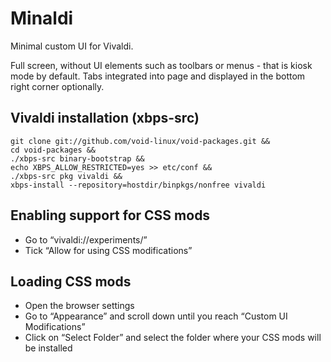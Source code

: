 # Minaldi
Minimal custom UI for Vivaldi.

Full screen, without UI elements such as toolbars or menus - that is kiosk mode by default. Tabs integrated into page and displayed in the bottom right corner optionally.


## Vivaldi installation (xbps-src)
```
git clone git://github.com/void-linux/void-packages.git &&
cd void-packages &&
./xbps-src binary-bootstrap &&
echo XBPS_ALLOW_RESTRICTED=yes >> etc/conf &&
./xbps-src pkg vivaldi &&
xbps-install --repository=hostdir/binpkgs/nonfree vivaldi
```

## Enabling support for CSS mods
- Go to “vivaldi://experiments/”
- Tick “Allow for using CSS modifications”

## Loading CSS mods
- Open the browser settings
- Go to “Appearance” and scroll down until you reach “Custom UI Modifications”
- Click on “Select Folder” and select the folder where your CSS mods will be installed
